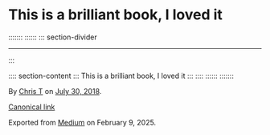 <div>

# This is a brilliant book, I loved it 

</div>

::::::: 
:::::: 
::: section-divider

------------------------------------------------------------------------
:::

:::: section-content
::: 
This is a brilliant book, I loved it
:::
::::
::::::
:::::::

By [Chris T](https://medium.com/@ctdesign) on [July
30, 2018](https://medium.com/p/8e8a1a86bf5).

[Canonical
link](https://medium.com/@ctdesign/this-is-a-brilliant-book-i-loved-it-8e8a1a86bf5)

Exported from [Medium](https://medium.com) on February 9, 2025.
